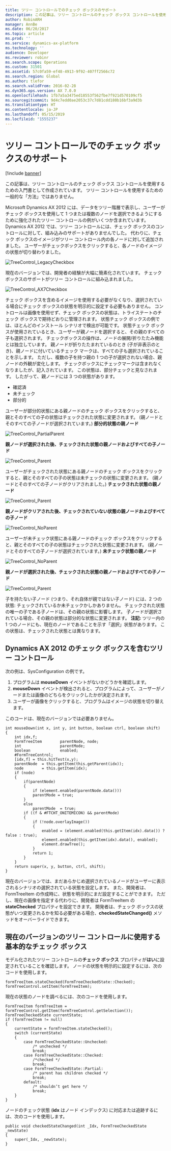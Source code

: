 ```yaml
---
title: ツリー コントロールでのチェック ボックスのサポート
description: この記事は、ツリー コントロールのチェック ボックス コントロールを使用するための入門書として作成されています。 ツリー コントロールを使用するための一般的な「方法」ではありません。
author: RobinARH
manager: AnnBe
ms.date: 06/20/2017
ms.topic: article
ms.prod: ''
ms.service: dynamics-ax-platform
ms.technology: ''
audience: Developer
ms.reviewer: robinr
ms.search.scope: Operations
ms.custom: 31501
ms.assetid: 57c0fa59-ef48-4913-9f92-407ff2566c72
ms.search.region: Global
ms.author: tlefor
ms.search.validFrom: 2016-02-28
ms.dyn365.ops.version: AX 7.0.0
ms.openlocfilehash: 1fb7a5a3475ed18553f562fbe7f921d570109cf5
ms.sourcegitcommit: 9d4c7edd0ae2053c37c7d81cdd180b16bf3a9d3b
ms.translationtype: HT
ms.contentlocale: ja-JP
ms.lasthandoff: 05/15/2019
ms.locfileid: "1555237"
---
```

# <a name="check-box-support-in-tree-controls"></a>ツリー コントロールでのチェック ボックスのサポート

[!include [banner](../includes/banner.md)]

この記事は、ツリー コントロールのチェック ボックス コントロールを使用するための入門書として作成されています。 ツリー コントロールを使用するための一般的な「方法」ではありません。

Microsoft Dynamics AX 2012 には、データをツリー階層で表示し、ユーザーがチェック ボックスを使用して 1 つまたは複数のノードを選択できるようにするために強化されたツリー コントロールの例がいくつか含まれています。 Dynamics AX 2012 では、ツリー コントロールには、チェック ボックスのコントロールに対して、組み込みのサポートがありませんでした。 代わりに、チェック ボックスのイメージがツリー コントロール内の各ノードに対して追加されました。 ユーザーがチェックボックスをクリックすると、各ノードのイメージの状態が切り替わりました。 

![TreeControl\_LegacyCheckbox](./media/treecontrol_legacycheckbox.png) 

現在のバージョンでは、開発者の経験が大幅に簡素化されています。 チェック ボックスのサポートがツリー コントロールに組み込まれました。 

![TreeControl\_AX7Checkbox](./media/treecontrol_ax7checkbox.png) 

チェック ボックスを含めるイメージを使用する必要がなくなり、選択されている場合にチェック ボックスの状態を明示的に設定する必要もありません。 コントロールは画像を使用せず、チェック ボックスの状態は、トライステートのチェック ボックスで期待どおりに管理されます。 状態チェック ボックスの例では、ほとんどのインストール シナリオで検出が可能です。 状態チェック ボックスが使用されているとき、ユーザーが親ノードを選択すると、その親のすべての子も選択されます。 チェックボックスの操作は、ノードの展開/折りたたみ機能とは独立しています。 親ノードが折りたたまれているのとき (子が非表示のとき)、親ノードに付いているチェック マークは、すべての子も選択されていることを示します。 ただし、複数の子を持つ親の 1 つの子が選択されない場合、親ノードの外観が変化します。 チェックボックスにチェックマークは含まれなくなりましたが、記入されています。 この状態は、部分チェックと見なされます。 したがって、親ノードには 3 つの状態があります。

-   確認済
-   未チェック
-   部分的

ユーザーが部分的状態にある親ノードのチェック ボックスをクリックすると、親とそのすべての子の状態はチェックされた状態に変更されます。 (親ノードとそのすべての子ノードが選択されています。) **部分的状態の親ノード** 

![TreeControl\_PartialParent](./media/treecontrol_partialparent.png) 

**親ノードが選択された後、チェックされた状態の親ノードおよびすべての子ノード**

![TreeControl\_Parent](./media/treecontrol_parent.png) 

ユーザーがチェックされた状態にある親ノードのチェック ボックスをクリックすると、親とそのすべての子の状態は未チェックの状態に変更されます。 (親ノードとそのすべての子ノードがクリアされました。) **チェックされた状態の親ノード** 

![TreeControl\_Parent](./media/treecontrol_parent.png)

**親ノードがクリアされた後、チェックされていない状態の親ノードおよびすべての子ノード** 

![TreeControl\_NoParent](./media/treecontrol_noparent1.png) 

ユーザーが未チェック状態にある親ノードのチェック ボックスをクリックすると、親とそのすべての子の状態はチェックされた状態に変更されます。 (親ノードとそのすべての子ノードが選択されています。) **未チェック状態の親ノード** 

![TreeControl\_NoParent](./media/treecontrol_noparent1.png) 

**親ノードが選択された後、チェックされた状態の親ノードおよびすべての子ノード** 

![TreeControl\_Parent](./media/treecontrol_parent.png) 

子を持たない子ノード (つまり、それ自体が親ではない子ノード) には、2 つの状態: チェックされているか未チェックかしかありません。 チェックされた状態の唯一の子である子ノードは、その親の状態に影響します。 子ノードが選択されている場合、その親の状態は部分的な状態に変更されます。 **注記:** ツリー内の 1 つのノードにも、現在のノードであることを示す「選択」状態があります。 この状態は、チェックされた状態とは異なります。

## <a name="tree-controls-that-contain-check-boxes-in-dynamics-ax-2012"></a>Dynamics AX 2012 のチェック ボックスを含むツリー コントロール
次の例は、SysConfiguration の例です。

1.  プログラムは **mouseDown** イベントがないかどうかを確認します。
2.  **mouseDown** イベントが検出されると、プログラムによって、ユーザーがノードまたは画像のどちらをクリックしたかが決定されます。
3.  ユーザーが画像をクリックすると、プログラムはイメージの状態を切り替えます。

このコードは、現在のバージョンでは必要ありません。

    int mouseDown(int x, int y, int button, boolean ctrl, boolean shift)
    {
        int idx,f;
        FormTreeItem        parentNode, node;
        int                 parentMode;
        boolean             enabled;
        #FormTreeControl;
        [idx,f] = this.hitTest(x,y);
        parentNode  = this.getItem(this.getParent(idx));
        node        = this.getItem(idx);
        if (node)
        {
            if(parentNode)
            {
                if (element.enabled(parentNode.data()))
                parentMode = true;
            }
            else
                parentMode  = true;
            if ((f & #FTCHT_ONITEMICON) && parentMode)
            {
                if (!node.overlayImage())
                {
                    enabled = (element.enabled(this.getItem(idx).data()) ? false : true);
                    element.enabled(this.getItem(idx).data(), enabled);
                    element.drawTree();
                }
                return 1;
            }
        }
        return super(x, y, button, ctrl, shift);
    }

現在のバージョンでは、まだあらかじめ選択されているノードがユーザーに表示されるシナリオの選択されている状態を設定します。 また、開発者は、FormTreeItem の作成時に、状態を明示的にまだ設定することができます。 ただし、現在の画像を指定する代わりに、開発者は FormTreeItem の **stateChecked** プロパティを設定できます。 開発者は、チェック ボックスの状態がいつ変更されるかを知る必要がある場合、**checkedStateChanged()** メソッドをオーバーライドできます。

## <a name="basic-check-box-use-for-tree-controls-in-the-current-version"></a>現在のバージョンのツリー コントロールに使用する基本的なチェック ボックス
モデル化されたツリー コントロールの**チェック ボックス** プロパティが**はい**に設定されていることを確認します。 ノードの状態を明示的に設定するには、次のコードを使用します。

    formTreeItem.stateChecked(FormTreeCheckedState::Checked);
    formTreeControl.setItem(formTreeItem);

現在の状態のノードを調べるには、次のコードを使用します。

    FormTreeItem formTreeItem = formTreeControl.getItem(formTreeControl.getSelection());
    FormTreeCheckedState currentState;
    if (formTreeItem != null)
    {
        currentState = formTreeItem.stateChecked();
        switch (currentState)
        {
            case FormTreeCheckedState::Unchecked:
                /* unchecked */
                break;
            case FormTreeCheckedState::Checked:
                /*checked */
                break;
            case FormTreeCheckedState::Partial:
                /* parent has children checked */
                break;
            default:
                /* shouldn’t get here */
                break;
        }
    }

ノードのチェック状態 (**idx** はノード インデックス) に対応または追跡するには、次のコードを使用します。

    public void checkedStateChanged(int _Idx, FormTreeCheckedState _newState)
    {
        super(_Idx, _newState);
    }



